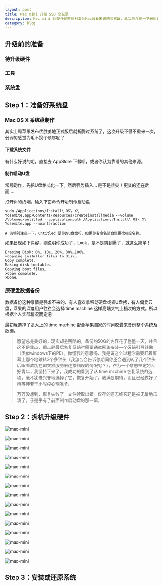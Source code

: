 ```yaml
---
layout: post
title: Mac mini 升级 SSD 全纪录
description: Mac mini 的硬件配置相对其他Mac设备来说略显寒酸，此次将介绍一下最近升级mini硬盘的经历，主要涉及2013年3月后生成的机器拆机过程。
category: blog
---
```


升级前的准备
----------

### 待升级硬件

### 工具

### 系统盘

Step 1：准备好系统盘
------------------

### Mac OS X 系统盘制作
其实上周苹果发布优胜美地正式版后就折腾过系统了，这次升级不得不重来一次，弱弱的感觉为毛不换个顺序呢？

#### 下载系统文件
有什么好说的呢，直接去 AppStore 下载呗，或者你认为靠谱的其他来源。

#### 制作启动U盘
常规动作，先把U盘格式化一下。然后强势插入… 是不是很爽！更爽的还在后面……

打开你的终端，输入下面命令开始制作启动盘

```
sudo /Applications/Install\ OS\ X\ Yosemite.app/Contents/Resources/createinstallmedia --volume /Volumes/untitled --applicationpath /Applications/Install\ OS\ X\ Yosemite.app --nointeraction

# 请特别注意一下，untitled 是你的u盘盘符，如果你有命名请自觉更改相应名称。
```

如果出现如下内容，则说明你成功了，Look，是不是爽到爆了，就这么简单！

```
Erasing Disk: 0%… 10%… 20%… 30%…100%…
>Copying installer files to disk…
Copy complete.
Making disk bootable…
Copying boot files…
>Copy complete.
>Done.
```

### 原硬盘数据备份
数据备份这种事情是强求不来的，有人喜欢拿移动硬盘或者U盘拷，有人偏爱云盘，苹果的深度用户往往会选择 time machine 这样高端大气上档次的方式。所以根据个人实际情况而定吧

最初我选择了高大上的 time machine 配合苹果自家的时间胶囊来备份整个系统及数据。

>愿望总是美好的，现实却是残酷的。备份约50G的内容花了整整一天，并且这不是重点，重点是最后恢复系统时需要通过网络安装一个系统引导镜像（类似windows下的PE），你懂我的意思吗，我是说这个过程你需要盯着屏幕上那个地球转3个多钟头（我怎么会告诉你期间你还会遇到转了几个钟头后眼看成功在即突然服务器连接错误的情况呢？），作为一个意志坚定的大好青年，我坚持下来了，我成功的看到了从 time machine 恢复系统的选项，毫不犹豫兴奋地选择了它，恢复开始了，我满是期待，而且已经做好了再等待若干小时的心理准备。
>
>万万没想到，恢复失败了，文件读取出错。仅存的意志终究还是被无情地击溃了，于是乎有了前面制作启动盘的那一幕。

Step 2：拆机升级硬件
------------------

![mac-mini](/images/macminiupdate/mac01.png)

![mac-mini](/images/macminiupdate/mac02.png)

![mac-mini](/images/macminiupdate/mac03.png)

![mac-mini](/images/macminiupdate/mac04.png)

![mac-mini](/images/macminiupdate/mac05.png)

![mac-mini](/images/macminiupdate/mac06.png)

![mac-mini](/images/macminiupdate/mac07.png)

![mac-mini](/images/macminiupdate/mac08.png)

![mac-mini](/images/macminiupdate/mac09.png)

![mac-mini](/images/macminiupdate/mac-power.png)

![mac-mini](/images/macminiupdate/mac10.png)

![mac-mini](/images/macminiupdate/mac11.png)

![mac-mini](/images/macminiupdate/mac12.png)

![mac-mini](/images/macminiupdate/mac13.png)

![mac-mini](/images/macminiupdate/mac14.png)

Step 3：安装或还原系统
--------------------